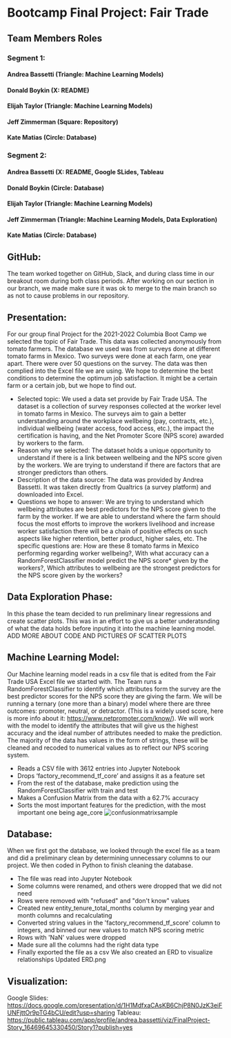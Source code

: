 # Bootcamp Final Project: Fair Trade 

## Team Members Roles 
### Segment 1:
#### Andrea Bassetti (Triangle: Machine Learning Models)
#### Donald Boykin (X: README)
#### Elijah Taylor (Triangle: Machine Learning Models)
#### Jeff Zimmerman (Square: Repository)
#### Kate Matias (Circle: Database)

### Segment 2:
#### Andrea Bassetti (X: README, Google SLides, Tableau
#### Donald Boykin (Circle: Database)
#### Elijah Taylor (Triangle: Machine Learning Models)
#### Jeff Zimmerman (Triangle: Machine Learning Models, Data Exploration)
#### Kate Matias (Circle: Database)


## GitHub: 
The team worked together on GitHub, Slack, and during class time in our breakout room during both class periods. After working on our section in our branch, we made make sure it was ok to merge to the main branch so as not to cause problems in our repository.

## Presentation: 
For our group final Project for the 2021-2022 Columbia Boot Camp we selected the topic of Fair Trade. This data was collected anonymously from tomato farmers. The database we used was from surveys done at different tomato farms in Mexico. Two surveys were done at each farm, one year apart. There were over 50 questions on the survey. The data was then complied into the Excel file we are using. We hope to determine the best conditions to determine the optimum job satisfaction. It might be a certain farm or a certain job, but we hope to find out.
- Selected topic: We used a data set provide by Fair Trade USA. The dataset is a collection of survey responses collected at the worker level in tomato farms in Mexico. The surveys aim to gain a better understanding around the workplace wellbeing (pay, contracts, etc.), individual wellbeing (water access, food access, etc.), the impact the certification is having, and the Net Promoter Score (NPS score) awarded by workers to the farm.
- Reason why we selected: The dataset holds a unique opportunity to understand if there is a link between wellbeing and the NPS score given by the workers. We are trying to understand if there are factors that are stronger predictors than others. 
- Description of the data source: The data was provided by Andrea Bassetti. It was taken directly from Qualtrics (a survey platform) and downloaded into Excel. 
- Questions we hope to answer: We are trying to understand which wellbeing attributes are best predictors for the NPS score given to the farm by the worker. If we are able to understand where the farm should focus the most efforts to improve the workers livelihood and increase worker satisfaction there will be a chain of positive effects on such aspects like higher retention, better product, higher sales, etc. The specific questions are: How are these 8 tomato farms in Mexico performing regarding worker wellbeing?, With what accuracy can a RandomForestClassifier model predict the NPS score* given by the workers?, Which attributes to wellbeing are the strongest predictors for the NPS score given by the workers? 


## Data Exploration Phase: 
In this phase the team decided to run preliminary linear regressions and create scatter plots. This was in an effort to give us a better underatsnding of what the data holds before inputing it into the machine learning model. ADD MORE ABOUT CODE AND PICTURES OF SCATTER PLOTS


## Machine Learning Model: 
Our Machine learning model reads in a csv file that is edited from the Fair Trade USA Excel file we started with. The Team runs a RandomForestClassifier to identify which attributes form the survey are the best predictor scores for the NPS score they are giving the farm. We will be running a ternary (one more than a binary) model where there are three outcomes: promoter, neutral, or detractor. (This is a widely used score, here is more info about it: https://www.netpromoter.com/know/). We will work with the model to identify the attributes that will give us the highest accuracy and the ideal number of attributes needed to make the prediction. The majority of the data has values in the form of strings, these will be cleaned and recoded to numerical values as to reflect our NPS scoring system. 
- Reads a CSV file with 3612 entries into Jupyter Notebook
- Drops ‘factory_recommend_tf_core’ and assigns it as a feature set 
- From the rest of the database, make prediction using the RandomForestClassifier with train and test
- Makes a Confusion Matrix from the data with a 62.7% accuracy
- Sorts the most important features for the prediction, with the most important one being age_core
![confusionmatrixsample](https://github.com/andreabassetti/fairtrade/blob/main/Resources/confusionmatrixsample.png)


## Database: 
When we first got the database, we looked through the excel file as a team and did a preliminary clean by determining unnecessary columns to our project. We then coded in Python to finish cleaning the database.
- The file was read into Jupyter Notebook
- Some columns were renamed, and others were dropped that we did not need
- Rows were removed with "refused" and "don't know" values
- Created new entity_tenure_total_months column by merging year and month columns and recalculating
- Converted string values in the 'factory_recommend_tf_score' column to integers, and binned our new values to match NPS scoring metric
- Rows with 'NaN' values were dropped
- Made sure all the columns had the right data type
- Finally exported the file as a csv 
We also created an ERD to visualize relationships
Updated ERD.png

## Visualization:
Google Slides: https://docs.google.com/presentation/d/1H1MdfxaCAsKB6ChjP8N0JzK3eiFUNFjttOr9pTG4bCU/edit?usp=sharing
Tableau: https://public.tableau.com/app/profile/andrea.bassetti/viz/FinalProject-Story_16469645330450/Story1?publish=yes

